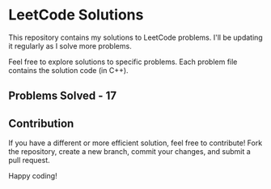 # LeetCode Solutions

This repository contains my solutions to LeetCode problems. I'll be updating it regularly as I solve more problems.

Feel free to explore solutions to specific problems. Each problem file contains the solution code (in C++).

## Problems Solved - 17

## Contribution

If you have a different or more efficient solution, feel free to contribute! Fork the repository, create a new branch, commit your changes, and submit a pull request.

Happy coding!


